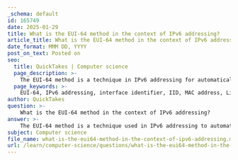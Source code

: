 ```yaml
---
_schema: default
id: 165749
date: 2025-01-29
title: What is the EUI-64 method in the context of IPv6 addressing?
article_title: What is the EUI-64 method in the context of IPv6 addressing?
date_format: MMM DD, YYYY
post_on_text: Posted on
seo:
  title: QuickTakes | Computer science
  page_description: >-
    The EUI-64 method is a technique in IPv6 addressing for automatically generating the interface identifier portion of an IPv6 address using a device's MAC address, facilitating automatic configuration and ensuring address uniqueness.
  page_keywords: >-
    EUI-64, IPv6 addressing, interface identifier, IID, MAC address, Link-Local Addresses, Global Unicast Addresses, automatic configuration, Stateless Address Autoconfiguration, uniqueness, privacy concerns
author: QuickTakes
question: >-
    What is the EUI-64 method in the context of IPv6 addressing?
answer: >-
    The EUI-64 method is a technique used in IPv6 addressing to automatically generate the interface identifier (IID) portion of an IPv6 address. This method is particularly useful for creating Link-Local Addresses (LLAs) and Global Unicast Addresses (GUAs) when a device connects to a network.\n\n### How EUI-64 Works\n\n1. **MAC Address Utilization**: The EUI-64 format takes a device's 48-bit MAC address and expands it to a 64-bit identifier. This is done by inserting the hexadecimal value `FFFE` in the middle of the MAC address. For example, if the MAC address is `00:1A:2B:3C:4D:5E`, the EUI-64 representation would be `021A:2BFF:FE3C:4D5E`.\n\n2. **Universal/Local Bit**: The first byte of the MAC address is modified to indicate whether the address is universally or locally administered. This is done by flipping the 7th bit (the "universal/local" bit). If the original MAC address is universally administered, the modified EUI-64 will have this bit set to 1, indicating it is locally administered.\n\n3. **Address Generation**: When a device needs to generate an IPv6 address, it combines the network prefix (which is typically provided by a router) with the EUI-64 generated IID. This results in a complete IPv6 address that is unique to the device on the network.\n\n### Benefits of EUI-64\n\n- **Automatic Configuration**: EUI-64 allows devices to automatically configure their IPv6 addresses without the need for manual input, simplifying network management.\n- **Uniqueness**: Since the method uses the MAC address, it helps ensure that the generated IPv6 addresses are unique within the local network.\n- **Stateless Address Autoconfiguration (SLAAC)**: EUI-64 is often used in conjunction with SLAAC, allowing devices to configure their own addresses based on the network prefix received from routers.\n\n### Limitations\n\nWhile EUI-64 provides a convenient way to generate IPv6 addresses, it does have some limitations. For instance, if a device's MAC address changes (e.g., due to hardware replacement), the generated IPv6 address will also change, which may not be desirable in all scenarios. Additionally, privacy concerns have led to the development of alternative methods for generating IPv6 addresses that do not expose the MAC address.\n\nIn summary, the EUI-64 method is a key component of IPv6 addressing, facilitating automatic address configuration and ensuring uniqueness through the use of MAC addresses.
subject: Computer science
file_name: what-is-the-eui64-method-in-the-context-of-ipv6-addressing.md
url: /learn/computer-science/questions/what-is-the-eui64-method-in-the-context-of-ipv6-addressing
---
```


&nbsp;